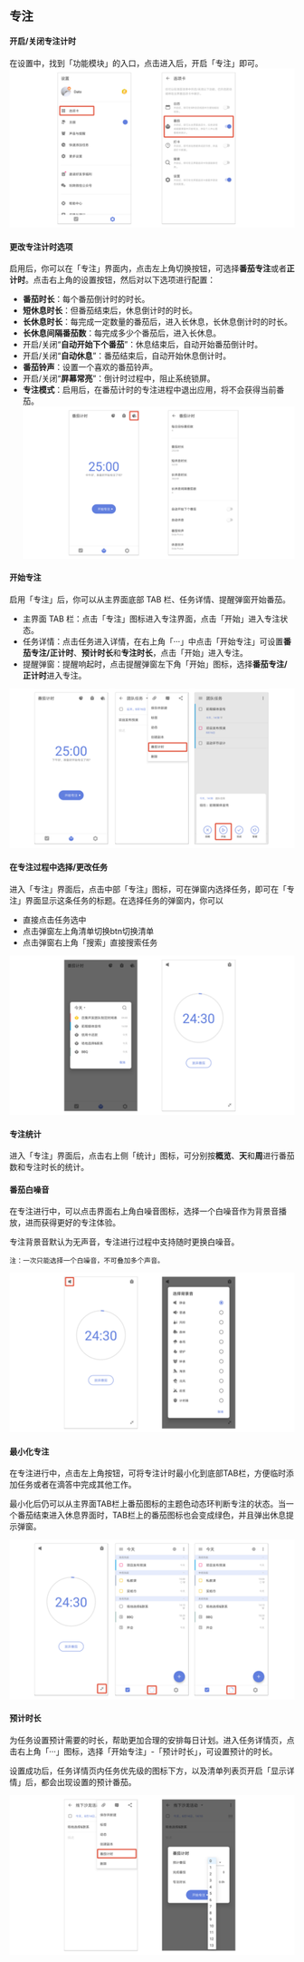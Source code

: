 ## 专注

#### 开启/关闭专注计时

在设置中，找到「功能模块」的入口，点击进入后，开启「专注」即可。
![enablepomo](../images/android/pomo/enablepomo.png)

#### 更改专注计时选项

启用后，你可以在「专注」界面内，点击左上角切换按钮，可选择**番茄专注**或者**正计时**。点击右上角的设置按钮，然后对以下选项进行配置：

* **番茄时长**：每个番茄倒计时的时长。
* **短休息时长**：但番茄结束后，休息倒计时的时长。
* **长休息时长**：每完成一定数量的番茄后，进入长休息，长休息倒计时的时长。
* **长休息间隔番茄数**：每完成多少个番茄后，进入长休息。
* 开启/关闭“**自动开始下个番茄**”：休息结束后，自动开始番茄倒计时。
* 开启/关闭“**自动休息**”：番茄结束后，自动开始休息倒计时。
* **番茄铃声**：设置一个喜欢的番茄铃声。
* 开启/关闭“**屏幕常亮**”：倒计时过程中，阻止系统锁屏。
* **专注模式**：启用后，在番茄计时的专注进程中退出应用，将不会获得当前番茄。
![pomosettings](../images/android/pomo/pomosettings.png)

#### 开始专注

启用「专注」后，你可以从主界面底部 TAB 栏、任务详情、提醒弹窗开始番茄。

* 主界面 TAB 栏：点击「专注」图标进入专注界面，点击「开始」进入专注状态。
* 任务详情：点击任务进入详情，在右上角「···」中点击「开始专注」可设置**番茄专注/正计时**、**预计时长**和**专注时长**，点击「开始」进入专注。
* 提醒弹窗：提醒响起时，点击提醒弹窗左下角「开始」图标，选择**番茄专注/正计时**进入专注。

![adrnewpomo2](../images/android/andnewpomo1.png)

#### 在专注过程中选择/更改任务

进入「专注」界面后，点击中部「专注」图标，可在弹窗内选择任务，即可在「专注」界面显示这条任务的标题。在选择任务的弹窗内，你可以

* 直接点击任务选中
* 点击弹窗左上角清单切换btn切换清单
* 点击弹窗右上角「搜索」直接搜索任务

![andnewpomo2](../images/android/andnewpomo2.png)

#### 专注统计

进入「专注」界面后，点击右上侧「统计」图标，可分别按**概览**、**天**和**周**进行番茄数和专注时长的统计。

#### 番茄白噪音

在专注进行中，可以点击界面右上角白噪音图标，选择一个白噪音作为背景音播放，进而获得更好的专注体验。

专注背景音默认为无声音，专注进行过程中支持随时更换白噪音。

`注：一次只能选择一个白噪音，不可叠加多个声音。`

![andnewpomo3](../images/android/andnewpomo3.png)

#### 最小化专注

在专注进行中，点击左上角按钮，可将专注计时最小化到底部TAB栏，方便临时添加任务或者在滴答中完成其他工作。

最小化后仍可以从主界面TAB栏上番茄图标的主题色动态环判断专注的状态。当一个番茄结束进入休息界面时，TAB栏上的番茄图标也会变成绿色，并且弹出休息提示弹窗。

![andnewpomo4](../images/android/andnewpomo4.png)

#### 预计时长

为任务设置预计需要的时长，帮助更加合理的安排每日计划。进入任务详情页，点击右上角「···」图标，选择「开始专注」-「预计时长」，可设置预计的时长。

设置成功后，任务详情页内任务优先级的图标下方，以及清单列表页开启「显示详情」后，都会出现设置的预计番茄。

![](../images/android/estimated.png)

